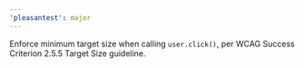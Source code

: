 ```yaml
---
'pleasantest': major
---
```


Enforce minimum target size when calling `user.click()`, per WCAG Success Criterion 2.5.5 Target Size guideline.
